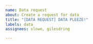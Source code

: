 ```yaml
---
name: Data request
about: Create a request for data
title: "[DATA REQUEST] DATA PLEEZE!"
labels: data
assignees: slowe, gilesdring

---
```



